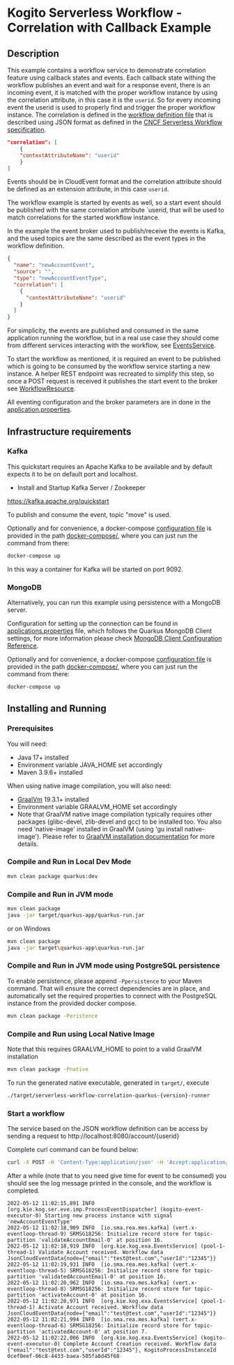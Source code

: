 # Kogito Serverless Workflow - Correlation with Callback Example

## Description

This example contains a workflow service to demonstrate correlation feature using callback states and events. 
Each callback state withing the workflow publishes an event and wait for a response event, 
there is an incoming event, it is matched with the proper workflow instance by using the correlation attribute, in this case it is the `userid`. So for every incoming event the userid is used to properly find and trigger the proper workflow instance. The correlation is defined in the [workflow definition file](src/main/resources/correlation.sw.json) that is described using JSON format as defined in the [CNCF Serverless Workflow specification](https://github.com/serverlessworkflow/specification).

```json
"correlation": [
    {
    "contextAttributeName": "userid"
    }
]
```
Events should be in CloudEvent format and the correlation attribute should be defined as an extension attribute, in this case `userid`.

The workflow example is started by events as well, so a start event should be published with the same correlation attribute `userid, that will be used to match correlations for the started workflow instance. 
 
In the example the event broker used to publish/receive the events is Kafka, and the used topics are the same described as the event types in the workflow definition.


```json
{
  "name": "newAccountEvent",
  "source": "",
  "type": "newAccountEventType",
  "correlation": [
    {
      "contextAttributeName": "userid"
    }
  ]
}
```
For simplicity, the events are published and consumed in the same application running the workflow, but in a real use case they should come from different services interacting with the workflow, see [EventsService](src/main/java/org/kie/kogito/examples/EventsService.java).

To start the workflow as mentioned, it is required an event to be published which is going to be consumed by the workflow service starting a new instance. A helper REST endpoint was recreated to simplify this step, so once a POST request is received it publishes the start event to the broker see [WorkflowResource](src/main/java/org/kie/kogito/examples/WorkflowResource.java).

All eventing configuration and the broker parameters are in done in the [application.properties](src/main/resources/application.properties). 

## Infrastructure requirements

### Kafka

This quickstart requires an Apache Kafka to be available and by default expects it to be on default port and localhost.

* Install and Startup Kafka Server / Zookeeper

https://kafka.apache.org/quickstart

To publish and consume the event, topic "move" is used. 

Optionally and for convenience, a docker-compose [configuration file](docker-compose/docker-compose.yml) is
provided in the path [docker-compose/](docker-compose/), where you can just run the command from there:

```sh
docker-compose up
```

In this way a container for Kafka will be started on port 9092.

### MongoDB

Alternatively, you can run this example using persistence with a MongoDB server.

Configuration for setting up the connection can be found in [applications.properties](src/main/resources/application.properties) file, which
follows the Quarkus MongoDB Client settings, for more information please check [MongoDB Client Configuration Reference](https://quarkus.io/guides/mongodb#configuration-reference).

Optionally and for convenience, a docker-compose [configuration file](docker-compose/docker-compose.yml) is
provided in the path [docker-compose/](docker-compose/), where you can just run the command from there:

```sh
docker-compose up
```

## Installing and Running

### Prerequisites
 
You will need:
  - Java 17+ installed
  - Environment variable JAVA_HOME set accordingly
  - Maven 3.9.6+ installed

When using native image compilation, you will also need: 
  - [GraalVm](https://www.graalvm.org/downloads/) 19.3.1+ installed
  - Environment variable GRAALVM_HOME set accordingly
  - Note that GraalVM native image compilation typically requires other packages (glibc-devel, zlib-devel and gcc) to be installed too.  You also need 'native-image' installed in GraalVM (using 'gu install native-image'). Please refer to [GraalVM installation documentation](https://www.graalvm.org/docs/reference-manual/aot-compilation/#prerequisites) for more details.

### Compile and Run in Local Dev Mode

```sh
mvn clean package quarkus:dev
```

### Compile and Run in JVM mode

```sh
mvn clean package 
java -jar target/quarkus-app/quarkus-run.jar
```

or on Windows

```sh
mvn clean package
java -jar target\quarkus-app\quarkus-run.jar
```

### Compile and Run in JVM mode using PostgreSQL persistence

To enable persistence, please append `-Ppersistence` to your Maven command.
That will ensure the correct dependencies are in place, and automatically set the required properties to connect
with the PostgreSQL instance from the provided docker compose.

```sh
mvn clean package -Peristence 
```

### Compile and Run using Local Native Image
Note that this requires GRAALVM_HOME to point to a valid GraalVM installation

```sh
mvn clean package -Pnative
```
  
To run the generated native executable, generated in `target/`, execute

```sh
./target/serverless-workflow-correlation-quarkus-{version}-runner
```

### Start a workflow

The service based on the JSON workflow definition can be access by sending a request to http://localhost:8080/account/{userid}

Complete curl command can be found below:

```sh
curl -X POST -H 'Content-Type:application/json' -H 'Accept:application/json' http://localhost:8080/account/12345
```

After a while (note that to you need give time for event to be consumed)  you should see the log message printed in the console, and the workflow is completed.

```text
2022-05-12 11:02:15,891 INFO  [org.kie.kog.ser.eve.imp.ProcessEventDispatcher] (kogito-event-executor-0) Starting new process instance with signal 'newAccountEventType'
2022-05-12 11:02:18,909 INFO  [io.sma.rea.mes.kafka] (vert.x-eventloop-thread-9) SRMSG18256: Initialize record store for topic-partition 'validateAccountEmail-0' at position 16.
2022-05-12 11:02:18,919 INFO  [org.kie.kog.exa.EventsService] (pool-1-thread-1) Validate Account received. Workflow data JsonCloudEventData{node={"email":"test@test.com","userId":"12345"}}
2022-05-12 11:02:19,931 INFO  [io.sma.rea.mes.kafka] (vert.x-eventloop-thread-5) SRMSG18256: Initialize record store for topic-partition 'validatedAccountEmail-0' at position 16.
2022-05-12 11:02:20,962 INFO  [io.sma.rea.mes.kafka] (vert.x-eventloop-thread-8) SRMSG18256: Initialize record store for topic-partition 'activateAccount-0' at position 16.
2022-05-12 11:02:20,971 INFO  [org.kie.kog.exa.EventsService] (pool-1-thread-1) Activate Account received. Workflow data JsonCloudEventData{node={"email":"test@test.com","userId":"12345"}}
2022-05-12 11:02:21,994 INFO  [io.sma.rea.mes.kafka] (vert.x-eventloop-thread-6) SRMSG18256: Initialize record store for topic-partition 'activatedAccount-0' at position 7.
2022-05-12 11:02:22,006 INFO  [org.kie.kog.exa.EventsService] (kogito-event-executor-0) Complete Account Creation received. Workflow data {"email":"test@test.com","userId":"12345"}, KogitoProcessInstanceId 0cef0eef-06c8-4433-baea-505fa8d45f68 
```